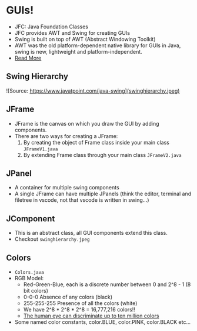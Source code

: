 # GUIs!
- JFC: Java Foundation Classes
- JFC provides AWT and Swing for creating GUIs
- Swing is built on top of AWT (Abstract Windowing Toolkit)
- AWT was the old platform-dependent native library for GUIs in Java, swing is new, lightweight and platform-independent.
- [Read More](https://docs.oracle.com/javase/tutorial/uiswing/start/about.html)

## Swing Hierarchy
![Source: https://www.javatpoint.com/java-swing](swinghierarchy.jpeg)

## JFrame
- JFrame is the canvas on which you draw the GUI by adding components.
- There are two ways for creating a JFrame:
    1. By creating the object of Frame class inside your main class `JFrameV1.java`
    2. By extending Frame class through your main class `JFrameV2.java`

## JPanel
- A container for multiple swing components
- A single JFrame can have multiple JPanels (think the editor, terminal and filetree in vscode, not that vscode is written in swing...)

## JComponent
- This is an abstract class, all GUI components extend this class.
- Checkout `swinghierarchy.jpeg`


## Colors
- `Colors.java`
- RGB Model:
    - Red-Green-Blue, each is a discrete number between 0 and 2^8 - 1 (8 bit colors)
    - 0-0-0 Absence of any colors (black)
    - 255-255-255 Presence of all the colors (white)
    - We have 2^8 * 2^8 * 2^8 = 16,777,216 colors!!
    - [The human eye can discriminate up to ten million colors](https://en.wikipedia.org/wiki/Color_depth)
- Some named color constants, color.BLUE, color.PINK, color.BLACK etc...
